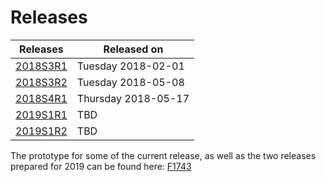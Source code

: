 # Releases
| Releases | Released on  |
| -------- | -------------|
| [2018S3R1](releases/2018s3r1.md)    | Tuesday 2018-02-01 |
| [2018S3R2](releases/2018s3r2.md)    | Tuesday 2018-05-08 |
| [2018S4R1](releases/2018s4r1.md)     | Thursday 2018-05-17 |
| [2019S1R1](releases/2019s1r1.md)     | TBD |
| [2019S1R2](releases/2019s1r2.md)     | TBD |

The prototype for some of the current release, as well as the two releases prepared for 2019 can be found here: [F1743](http://web.giraf.cs.aau.dk/F1743)
